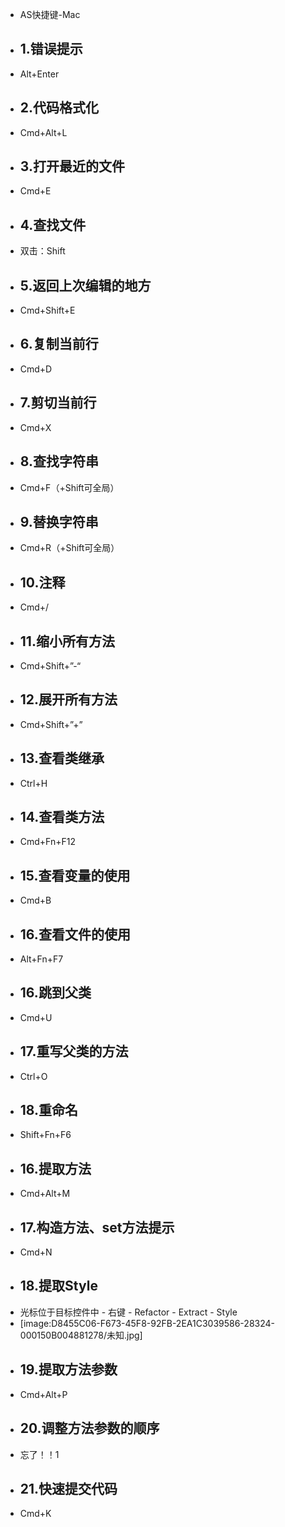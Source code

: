 - AS快捷键-Mac
- ## 1.错误提示
- Alt+Enter
- ## 2.代码格式化
- Cmd+Alt+L
- ## 3.打开最近的文件
- Cmd+E
- ## 4.查找文件
- 双击：Shift
- ## 5.返回上次编辑的地方
- Cmd+Shift+E
- ## 6.复制当前行
- Cmd+D
- ## 7.剪切当前行
- Cmd+X
- ## 8.查找字符串
- Cmd+F（+Shift可全局）
- ## 9.替换字符串
- Cmd+R（+Shift可全局）
- ## 10.注释
- Cmd+/
- ## 11.缩小所有方法
- Cmd+Shift+”-“
- ## 12.展开所有方法
- Cmd+Shift+”+”
- ## 13.查看类继承
- Ctrl+H
- ## 14.查看类方法
- Cmd+Fn+F12
- ## 15.查看变量的使用
- Cmd+B
- ## 16.查看文件的使用
- Alt+Fn+F7
- ## 16.跳到父类
- Cmd+U
- ## 17.重写父类的方法
- Ctrl+O
- ## 18.重命名
- Shift+Fn+F6
- ## 16.提取方法
- Cmd+Alt+M
- ## 17.构造方法、set方法提示
- Cmd+N
- ## 18.提取Style
- 光标位于目标控件中 - 右键 - Refactor - Extract - Style
- [image:D8455C06-F673-45F8-92FB-2EA1C3039586-28324-000150B004881278/未知.jpg]
- ## 19.提取方法参数
- Cmd+Alt+P
- ## 20.调整方法参数的顺序
- 忘了！！1
- ## 21.快速提交代码
- Cmd+K